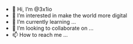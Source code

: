 - 👋 Hi, I’m @3x1io
- 👀 I’m interested in make the world more digital
- 🌱 I’m currently learning ...
- 💞️ I’m looking to collaborate on ...
- 📫 How to reach me ...

<!---
3x1io/3x1io is a ✨ special ✨ repository because its `README.md` (this file) appears on your GitHub profile.
You can click the Preview link to take a look at your changes.
--->
